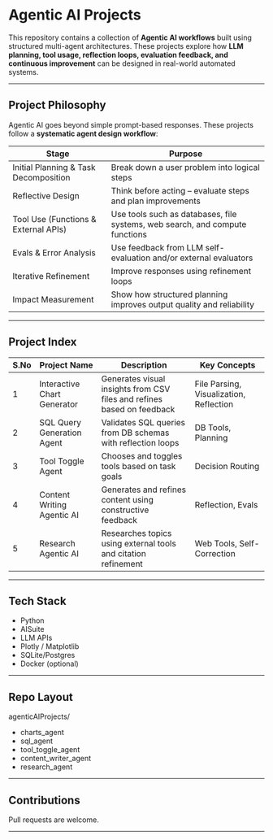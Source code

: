 # Agentic AI Projects

This repository contains a collection of **Agentic AI workflows** built using structured multi-agent architectures. These projects explore how **LLM planning, tool usage, reflection loops, evaluation feedback, and continuous improvement** can be designed in real-world automated systems.

---

## Project Philosophy

Agentic AI goes beyond simple prompt-based responses. These projects follow a **systematic agent design workflow**:

Stage | Purpose
----- | --------
Initial Planning & Task Decomposition | Break down a user problem into logical steps
Reflective Design | Think before acting – evaluate steps and plan improvements
Tool Use (Functions & External APIs) | Use tools such as databases, file systems, web search, and compute functions
Evals & Error Analysis | Use feedback from LLM self-evaluation and/or external evaluators
Iterative Refinement | Improve responses using refinement loops
Impact Measurement | Show how structured planning improves output quality and reliability

---

## Project Index

S.No | Project Name | Description | Key Concepts
---- | -------------|-------------|--------------
1 | Interactive Chart Generator | Generates visual insights from CSV files and refines based on feedback | File Parsing, Visualization, Reflection
2 | SQL Query Generation Agent | Validates SQL queries from DB schemas with reflection loops | DB Tools, Planning
3 | Tool Toggle Agent | Chooses and toggles tools based on task goals | Decision Routing
4 | Content Writing Agentic AI | Generates and refines content using constructive feedback | Reflection, Evals
5 | Research Agentic AI | Researches topics using external tools and citation refinement | Web Tools, Self-Correction

---

## Tech Stack

- Python
- AISuite
- LLM APIs
- Plotly / Matplotlib
- SQLite/Postgres
- Docker (optional)

---

## Repo Layout

agenticAIProjects/
- charts_agent
- sql_agent
- tool_toggle_agent
- content_writer_agent
- research_agent

---

## Contributions
Pull requests are welcome.

---
